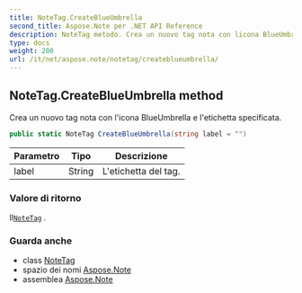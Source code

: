 ```yaml
---
title: NoteTag.CreateBlueUmbrella
second_title: Aspose.Note per .NET API Reference
description: NoteTag metodo. Crea un nuovo tag nota con licona BlueUmbrella e letichetta specificata.
type: docs
weight: 200
url: /it/net/aspose.note/notetag/createblueumbrella/
---
```

## NoteTag.CreateBlueUmbrella method

Crea un nuovo tag nota con l'icona BlueUmbrella e l'etichetta specificata.

```csharp
public static NoteTag CreateBlueUmbrella(string label = "")
```

| Parametro | Tipo | Descrizione |
| --- | --- | --- |
| label | String | L'etichetta del tag. |

### Valore di ritorno

Il[`NoteTag`](../) .

### Guarda anche

* class [NoteTag](../)
* spazio dei nomi [Aspose.Note](../../notetag/)
* assemblea [Aspose.Note](../../../)


